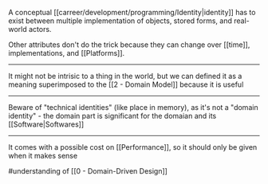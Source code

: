 A conceptual [[carreer/development/programming/Identity|identity]] has to exist between multiple implementation of objects, stored forms, and real-world actors.

Other attributes don't do the trick because they can change over [[time]], implementations, and [[Platforms]].

---

It might not be intrisic to a thing in the world, but we can defined it as a meaning superimposed to the [[2 - Domain Model]] because it is useful

---

Beware of "technical identities" (like place in memory), as it's not a "domain identity" - the domain part is significant for the domaian and its [[Software|Softwares]]

---

It comes with a possible cost on [[Performance]], so it should only be given when it makes sense

#understanding of [[0 - Domain-Driven Design]]